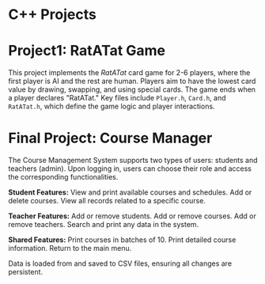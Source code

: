 # C++ Projects



# Project1: RatATat Game

This project implements the *RatATat* card game for 2-6 players, where the first player is AI and the rest are human. Players aim to have the lowest card value by drawing, swapping, and using special cards. The game ends when a player declares "RatATat." Key files include `Player.h`, `Card.h`, and `RatATat.h`, which define the game logic and player interactions.


# Final Project: Course Manager

The Course Management System supports two types of users: students and teachers (admin). Upon logging in, users can choose their role and access the corresponding functionalities.

**Student Features:**
View and print available courses and schedules.
Add or delete courses.
View all records related to a specific course.

**Teacher Features:**
Add or remove students.
Add or remove courses.
Add or remove teachers.
Search and print any data in the system.

**Shared Features:**
Print courses in batches of 10.
Print detailed course information.
Return to the main menu.

Data is loaded from and saved to CSV files, ensuring all changes are persistent.



